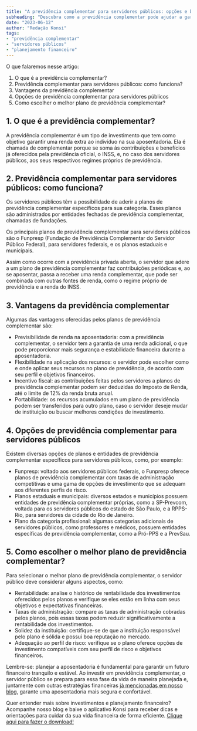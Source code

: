 ```yaml
---
title: "A previdência complementar para servidores públicos: opções e benefícios"
subheading: "Descubra como a previdência complementar pode ajudar a garantir um futuro financeiro mais tranquilo para os servidores públicos"
date: "2023-06-12"
author: "Redação Konsi"
tags:
- "previdência complementar"
- "servidores públicos"
- "planejamento financeiro"
---
```


O que falaremos nesse artigo:

1. O que é a previdência complementar?
2. Previdência complementar para servidores públicos: como funciona?
3. Vantagens da previdência complementar
4. Opções de previdência complementar para servidores públicos
5. Como escolher o melhor plano de previdência complementar?

## 1. O que é a previdência complementar?

A previdência complementar é um tipo de investimento que tem como objetivo garantir uma renda extra ao indivíduo na sua aposentadoria. Ela é chamada de complementar porque se soma às contribuições e benefícios já oferecidos pela previdência oficial, o INSS, e, no caso dos servidores públicos, aos seus respectivos regimes próprios de previdência.

## 2. Previdência complementar para servidores públicos: como funciona?

Os servidores públicos têm a possibilidade de aderir a planos de previdência complementar específicos para sua categoria. Esses planos são administrados por entidades fechadas de previdência complementar, chamadas de fundações.

Os principais planos de previdência complementar para servidores públicos são o Funpresp (Fundação de Previdência Complementar do Servidor Público Federal), para servidores federais, e os planos estaduais e municipais.

Assim como ocorre com a previdência privada aberta, o servidor que adere a um plano de previdência complementar faz contribuições periódicas e, ao se aposentar, passa a receber uma renda complementar, que pode ser combinada com outras fontes de renda, como o regime próprio de previdência e a renda do INSS.

## 3. Vantagens da previdência complementar

Algumas das vantagens oferecidas pelos planos de previdência complementar são:

- Previsibilidade de renda na aposentadoria: com a previdência complementar, o servidor tem a garantia de uma renda adicional, o que pode proporcionar mais segurança e estabilidade financeira durante a aposentadoria.
- Flexibilidade na aplicação dos recursos: o servidor pode escolher como e onde aplicar seus recursos no plano de previdência, de acordo com seu perfil e objetivos financeiros.
- Incentivo fiscal: as contribuições feitas pelos servidores a planos de previdência complementar podem ser deduzidas do Imposto de Renda, até o limite de 12% da renda bruta anual.
- Portabilidade: os recursos acumulados em um plano de previdência podem ser transferidos para outro plano, caso o servidor deseje mudar de instituição ou buscar melhores condições de investimento.

## 4. Opções de previdência complementar para servidores públicos

Existem diversas opções de planos e entidades de previdência complementar específicos para servidores públicos, como, por exemplo:

- Funpresp: voltado aos servidores públicos federais, o Funpresp oferece planos de previdência complementar com taxas de administração competitivas e uma gama de opções de investimento que se adequam aos diferentes perfis de risco.
- Planos estaduais e municipais: diversos estados e municípios possuem entidades de previdência complementar próprias, como a SP-Prevcom, voltada para os servidores públicos do estado de São Paulo, e a RPPS-Rio, para servidores da cidade do Rio de Janeiro.
- Plano da categoria profissional: algumas categorias adicionais de servidores públicos, como professores e médicos, possuem entidades específicas de previdência complementar, como a Pró-PPS e a PrevSau.

## 5. Como escolher o melhor plano de previdência complementar?

Para selecionar o melhor plano de previdência complementar, o servidor público deve considerar alguns aspectos, como:

- Rentabilidade: analise o histórico de rentabilidade dos investimentos oferecidos pelos planos e verifique se eles estão em linha com seus objetivos e expectativas financeiras.
- Taxas de administração: compare as taxas de administração cobradas pelos planos, pois essas taxas podem reduzir significativamente a rentabilidade dos investimentos.
- Solidez da instituição: certifique-se de que a instituição responsável pelo plano é sólida e possui boa reputação no mercado.
- Adequação ao perfil de risco: verifique se o plano oferece opções de investimento compatíveis com seu perfil de risco e objetivos financeiros.

Lembre-se: planejar a aposentadoria é fundamental para garantir um futuro financeiro tranquilo e estável. Ao investir em previdência complementar, o servidor público se prepara para essa fase da vida de maneira planejada e, juntamente com outras estratégias financeiras [já mencionadas em nosso blog](https://konsi.com.br/postagens/como-montar-um-planejamento-financeiro-de-longo-prazo-para-servidores-pblicos.md), garante uma aposentadoria mais segura e confortável.

Quer entender mais sobre investimentos e planejamento financeiro? Acompanhe nosso blog e baixe o aplicativo Konsi para receber dicas e orientações para cuidar da sua vida financeira de forma eficiente. [Clique aqui para fazer o download!](https://konsi.com.br/app-download)
